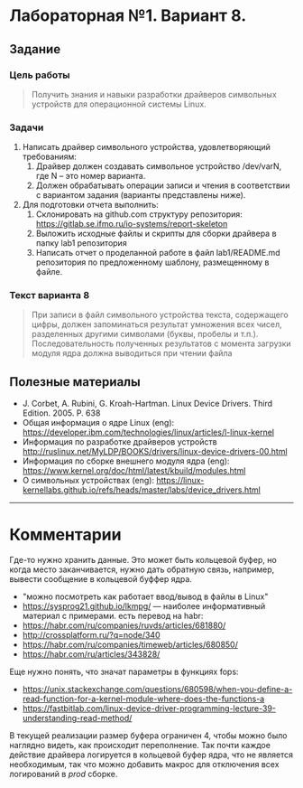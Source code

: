 # Лабораторная №1. Вариант 8.

## Задание

### Цель работы

> Получить знания и навыки разработки драйверов символьных устройств для
> операционной системы Linux.

### Задачи

1. Написать драйвер символьного устройства, удовлетворяющий требованиям:
    1. Драйвер должен создавать символьное устройство /dev/varN, где N – это
       номер варианта.
    2. Должен обрабатывать операции записи и чтения в соответствии с вариантом
       задания (варианты представлены ниже).
2. Для подготовки отчета выполнить:
    1. Склонировать на github.com структуру репозитория:
       https://gitlab.se.ifmo.ru/io-systems/report-skeleton
    2. Выложить исходные файлы и скрипты для сборки драйвера в папку lab1
       репозитория
    3. Написать отчет о проделанной работе в файл lab1/README.md репозитория по
       предложенному шаблону, размещенному в файле.

### Текст варианта 8

> При записи в файл символьного устройства текста, содержащего цифры, должен
> запоминаться результат умножения всех чисел, разделенных другими символами
> (буквы, пробелы и т.п.). Последовательность полученных результатов с момента
> загрузки модуля ядра должна выводиться при чтении файла

## Полезные материалы

- J. Corbet, A. Rubini, G. Kroah-Hartman. Linux Device Drivers. Third Edition.
  2005. P. 638
- Общая информация о ядре Linux (eng):
  https://developer.ibm.com/technologies/linux/articles/l-linux-kernel
- Информация по разработке драйверов устройств
  http://ruslinux.net/MyLDP/BOOKS/drivers/linux-device-drivers-00.html
- Информация по сборке внешнего модуля ядра (eng):
  https://www.kernel.org/doc/html/latest/kbuild/modules.html
- О символьных устройствах (eng):
  https://linux-kernellabs.github.io/refs/heads/master/labs/device_drivers.html

- - -

# Комментарии

Где-то нужно хранить данные. Это может быть кольцевой буфер, но когда место
заканчивается, нужно дать обратную связь, например, вывести сообщение в
кольцевой буффер ядра.

- "можно посмотреть как работает ввод/вывод в файлы в Linux"
- https://sysprog21.github.io/lkmpg/ — наиболее информативный
  материал с примерами. есть перевод на habr:
- https://habr.com/ru/companies/ruvds/articles/681880/
- http://crossplatform.ru/?q=node/340
- https://habr.com/ru/companies/timeweb/articles/680850/
- https://habr.com/ru/articles/343828/


Еще нужно понять, что значат параметры в функциях fops:
- https://unix.stackexchange.com/questions/680598/when-you-define-a-read-function-for-a-kernel-module-where-does-the-functions-a
- https://fastbitlab.com/linux-device-driver-programming-lecture-39-understanding-read-method/

В текущей реализации размер буфера ограничен 4, чтобы можно было наглядно видеть, как происходит переполнение.
Так почти каждое действие драйвера логируется в кольцевой буфер ядра, что не
является необходимым, так что можно добавить макрос для отключения всех
логирований в *prod* сборке.

